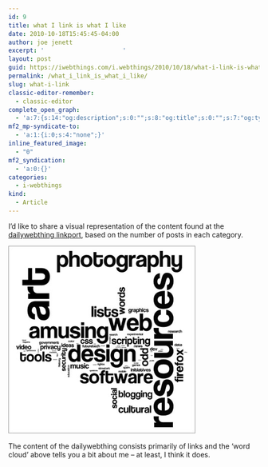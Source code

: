 ```yaml
---
id: 9
title: what I link is what I like
date: 2010-10-18T15:45:45-04:00
author: joe jenett
excerpt: '						'
layout: post
guid: https://iwebthings.com/i.webthings/2010/10/18/what-i-link-is-what-i-like/
permalink: /what_i_link_is_what_i_like/
slug: what-i-link
classic-editor-remember:
  - classic-editor
complete_open_graph:
  - 'a:7:{s:14:"og:description";s:0:"";s:8:"og:title";s:0:"";s:7:"og:type";s:0:"";s:12:"twitter:card";s:7:"summary";s:15:"twitter:creator";s:0:"";s:19:"twitter:description";s:0:"";s:8:"og:image";s:0:"";}'
mf2_mp-syndicate-to:
  - 'a:1:{i:0;s:4:"none";}'
inline_featured_image:
  - "0"
mf2_syndication:
  - 'a:0:{}'
categories:
  - i-webthings
kind:
  - Article
---
```

I&#8217;d like to share a visual representation of the content found at the [dailywebthing linkport](https://dwt-archives.joejenett.com/), based on the number of posts in each category.

![a glimpse at i.dailywebthing](/images/dwt_cloud.jpg) 

The content of the dailywebthing consists primarily of links and the &#8216;word cloud&#8217; above tells you a bit about me – at least, I think it does.